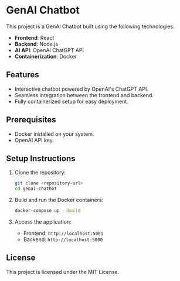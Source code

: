 # GenAI Chatbot

This project is a GenAI Chatbot built using the following technologies:

- **Frontend**: React
- **Backend**: Node.js
- **AI API**: OpenAI ChatGPT API
- **Containerization**: Docker

## Features

- Interactive chatbot powered by OpenAI's ChatGPT API.
- Seamless integration between the frontend and backend.
- Fully containerized setup for easy deployment.

## Prerequisites

- Docker installed on your system.
- OpenAI API key.

## Setup Instructions

1. Clone the repository:
    ```bash
    git clone <repository-url>
    cd genai-chatbot
    ```

2. Build and run the Docker containers:
    ```bash
    docker-compose up --build
    ```

3. Access the application:
    - Frontend: `http://localhost:5001`
    - Backend: `http://localhost:5000`

## License

This project is licensed under the MIT License.